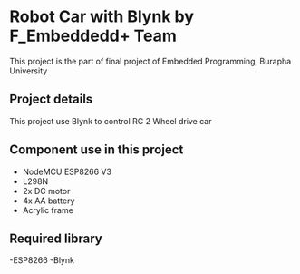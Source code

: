 # Robot Car with Blynk by F_Embeddedd+ Team
This project is the part of final project of Embedded Programming, Burapha University

## Project details
This project use Blynk to control RC
2 Wheel drive car

## Component use in this project
  - NodeMCU ESP8266 V3
  - L298N
  - 2x DC motor
  - 4x AA battery
  - Acrylic frame

## Required library 
  -ESP8266
  -Blynk

